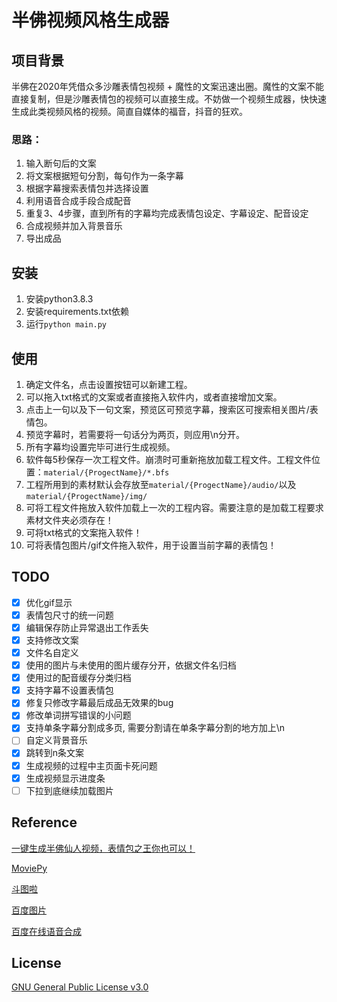 # 半佛视频风格生成器

## 项目背景
半佛在2020年凭借众多沙雕表情包视频 + 魔性的文案迅速出圈。魔性的文案不能直接复制，但是沙雕表情包的视频可以直接生成。不妨做一个视频生成器，快快速生成此类视频风格的视频。简直自媒体的福音，抖音的狂欢。

### 思路：
1. 输入断句后的文案
2. 将文案根据短句分割，每句作为一条字幕
3. 根据字幕搜索表情包并选择设置
4. 利用语音合成手段合成配音
5. 重复3、4步骤，直到所有的字幕均完成表情包设定、字幕设定、配音设定
6. 合成视频并加入背景音乐
7. 导出成品

## 安装
1. 安装python3.8.3
2. 安装requirements.txt依赖
3. 运行`python main.py`

## 使用
1. 确定文件名，点击设置按钮可以新建工程。
2. 可以拖入txt格式的文案或者直接拖入软件内，或者直接增加文案。
3. 点击上一句以及下一句文案，预览区可预览字幕，搜索区可搜索相关图片/表情包。
4. 预览字幕时，若需要将一句话分为两页，则应用\n分开。
5. 所有字幕均设置完毕可进行生成视频。
6. 软件每5秒保存一次工程文件。崩溃时可重新拖放加载工程文件。工程文件位置：`material/{ProgectName}/*.bfs`
7. 工程所用到的素材默认会存放至`material/{ProgectName}/audio/`以及`material/{ProgectName}/img/`
8. 可将工程文件拖放入软件加载上一次的工程内容。需要注意的是加载工程要求素材文件夹必须存在！
9. 可将txt格式的文案拖入软件！
10. 可将表情包图片/gif文件拖入软件，用于设置当前字幕的表情包！

## TODO
- [x] 优化gif显示
- [x] 表情包尺寸的统一问题
- [x] 编辑保存防止异常退出工作丢失
- [x] 支持修改文案
- [x] 文件名自定义
- [x] 使用的图片与未使用的图片缓存分开，依据文件名归档
- [x] 使用过的配音缓存分类归档
- [x] 支持字幕不设置表情包
- [x] 修复只修改字幕最后成品无效果的bug
- [x] 修改单词拼写错误的小问题
- [x] 支持单条字幕分割成多页, 需要分割请在单条字幕分割的地方加上\n
- [ ] 自定义背景音乐
- [x] 跳转到n条文案
- [x] 生成视频的过程中主页面卡死问题
- [x] 生成视频显示进度条
- [ ] 下拉到底继续加载图片

## Reference
[一键生成半佛仙人视频，表情包之王你也可以！](https://www.bilibili.com/video/BV1oz411e7Jk)

[MoviePy](https://zulko.github.io/moviepy/)

[斗图啦](https://www.doutula.com/article/list/)

[百度图片](https://image.baidu.com/)

[百度在线语音合成](https://cloud.baidu.com/product/speech/tts_online)
## License
[GNU General Public License v3.0](LICENSE)